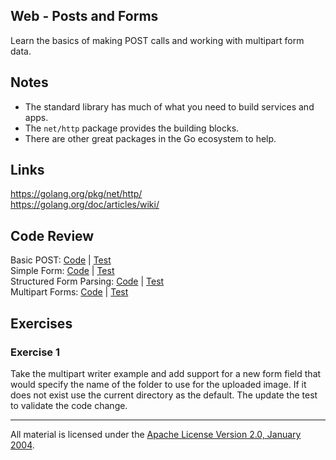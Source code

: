 ## Web - Posts and Forms

Learn the basics of making POST calls and working with multipart form data.

## Notes

* The standard library has much of what you need to build services and apps.
* The `net/http` package provides the building blocks.
* There are other great packages in the Go ecosystem to help.

## Links

https://golang.org/pkg/net/http/  
https://golang.org/doc/articles/wiki/  

## Code Review

Basic POST: [Code](example1/main.go) | [Test](example1/main_test.go)  
Simple Form: [Code](example2/main.go) | [Test](example2/main_test.go)  
Structured Form Parsing: [Code](example3/main.go) | [Test](example3/main_test.go)  
Multipart Forms: [Code](example4/main.go) | [Test](example4/main_test.go)  

## Exercises

### Exercise 1

Take the multipart writer example and add support for a new form field that would specify the name of the folder to use for the uploaded image. If it does not exist use the current directory as the default. The update the test to validate the code change.
___
All material is licensed under the [Apache License Version 2.0, January 2004](http://www.apache.org/licenses/LICENSE-2.0).
